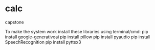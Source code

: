 # calc
capstone

To make the system work install these libraries using terminal/cmd:
pip install google-generativeai
pip install pillow
pip install pyaudio
pip install SpeechRecognition
pip install pyttsx3
